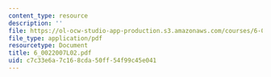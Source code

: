 ```yaml
---
content_type: resource
description: ''
file: https://ol-ocw-studio-app-production.s3.amazonaws.com/courses/6-002-circuits-and-electronics-spring-2007/c7c33e6a7c168cda50ff54f99c45e041_6_0022007L02.pdf
file_type: application/pdf
resourcetype: Document
title: 6_0022007L02.pdf
uid: c7c33e6a-7c16-8cda-50ff-54f99c45e041
---
```

